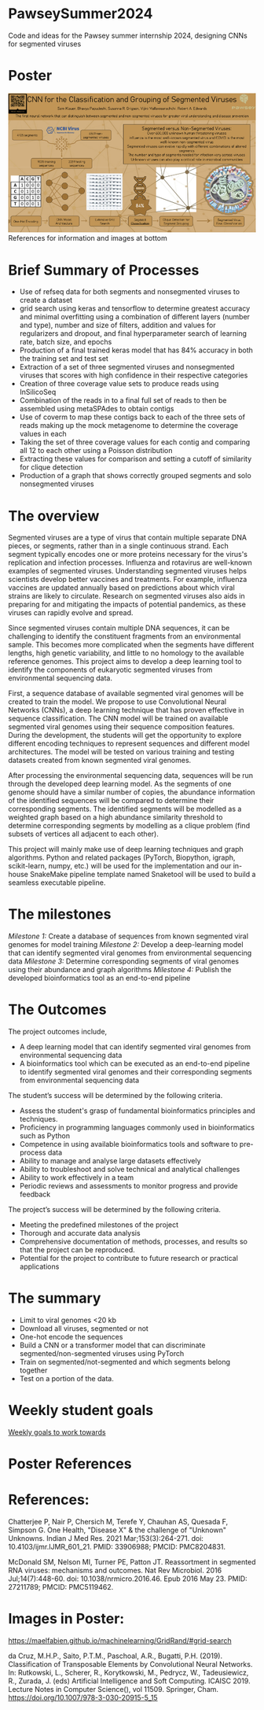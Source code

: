 # PawseySummer2024
Code and ideas for the Pawsey summer internship 2024, designing CNNs for segmented viruses

# Poster

![alt text](https://github.com/linsalrob/PawseySummer2024/blob/main/poster/Sam_Klauer-Poster.png)
References for information and images at bottom

# Brief Summary of Processes

 - Use of refseq data for both segments and nonsegmented viruses to create a dataset
 - grid search using keras and tensorflow to determine greatest accuracy and minimal overfitting using a combination of different layers (number and type), number and size of filters, addition and values for regularizers and dropout, and final hyperparameter search of learning rate, batch size, and epochs
 - Production of a final trained keras model that has 84% accuracy in both the training set and test set
 - Extraction of a set of three segmented viruses and nonsegmented viruses that scores with high confidence in their respective categories
 - Creation of three coverage value sets to produce reads using InSilicoSeq
 - Combination of the reads in to a final full set of reads to then be assembled using metaSPAdes to obtain contigs
 - Use of coverm to map these contigs back to each of the three sets of reads making up the mock metagenome to determine the coverage values in each 
 - Taking the set of three coverage values for each contig and comparing all 12 to each other using a Poisson distribution
 - Extracting these values for comparison and setting a cutoff of similarity for clique detection
 - Production of a graph that shows correctly grouped segments and solo nonsegmented viruses


# The overview

Segmented viruses are a type of virus that contain multiple separate DNA pieces, or segments, rather than in a single continuous strand. Each segment typically encodes one or more proteins necessary for the virus's replication and infection processes. Influenza and rotavirus are well-known examples of segmented viruses. Understanding segmented viruses helps scientists develop better vaccines and treatments. For example, influenza vaccines are updated annually based on predictions about which viral strains are likely to circulate. Research on segmented viruses also aids in preparing for and mitigating the impacts of potential pandemics, as these viruses can rapidly evolve and spread.

Since segmented viruses contain multiple DNA sequences, it can be challenging to identify the constituent fragments from an environmental sample. This becomes more complicated when the segments have different lengths, high genetic variability, and little to no homology to the available reference genomes. This project aims to develop a deep learning tool to identify the components of eukaryotic segmented viruses from environmental sequencing data. 

First, a sequence database of available segmented viral genomes will be created to train the model. We propose to use Convolutional Neural Networks (CNNs), a deep learning technique that has proven effective in sequence classification. The CNN model will be trained on available segmented viral genomes using their sequence composition features. During the development, the students will get the opportunity to explore different encoding techniques to represent sequences and different model architectures. The model will be tested on various training and testing datasets created from known segmented viral genomes.

After processing the environmental sequencing data, sequences will be run through the developed deep learning model. As the segments of one genome should have a similar number of copies, the abundance information of the identified sequences will be compared to determine their corresponding segments. The identified segments will be modelled as a weighted graph based on a high abundance similarity threshold to determine corresponding segments by modelling as a clique problem (find subsets of vertices all adjacent to each other). 

This project will mainly make use of deep learning techniques and graph algorithms. Python and related packages (PyTorch, Biopython, igraph, scikit-learn, numpy, etc.) will be used for the implementation and our in-house SnakeMake pipeline template named Snaketool will be used to build a seamless executable pipeline.

# The milestones

_Milestone 1:_ Create a database of sequences from known segmented viral genomes for model training
_Milestone 2:_ Develop a deep-learning model that can identify segmented viral genomes from environmental sequencing data
_Milestone 3:_ Determine corresponding segments of viral genomes using their abundance and graph algorithms
_Milestone 4:_ Publish the developed bioinformatics tool as an end-to-end pipeline

# The Outcomes

The project outcomes include,
- A deep learning model that can identify segmented viral genomes from environmental sequencing data
- A bioinformatics tool which can be executed as an end-to-end pipeline to identify segmented viral genomes and their corresponding segments from environmental sequencing data

The student’s success will be determined by the following criteria.
- Assess the student's grasp of fundamental bioinformatics principles and techniques.
- Proficiency in programming languages commonly used in bioinformatics such as Python
- Competence in using available bioinformatics tools and software to pre-process data
- Ability to manage and analyse large datasets effectively
- Ability to troubleshoot and solve technical and analytical challenges
- Ability to work effectively in a team
- Periodic reviews and assessments to monitor progress and provide feedback

The project’s success will be determined by the following criteria.
- Meeting the predefined milestones of the project
- Thorough and accurate data analysis
- Comprehensive documentation of methods, processes, and results so that the project can be reproduced.
- Potential for the project to contribute to future research or practical applications


# The summary

- Limit to viral genomes <20 kb
- Download all viruses, segmented or not
- One-hot encode the sequences
- Build a CNN or a transformer model that can discriminate segmented/non-segmented viruses using PyTorch
- Train on segmented/not-segmented and which segments belong together
- Test on a portion of the data.

# Weekly student goals

[Weekly goals to work towards](student_goals.md)

# Poster References

# References:

Chatterjee P, Nair P, Chersich M, Terefe Y, Chauhan AS, Quesada F, Simpson G. One Health, "Disease X" & the challenge of "Unknown" Unknowns. Indian J Med Res. 2021 Mar;153(3):264-271. doi: 10.4103/ijmr.IJMR_601_21. PMID: 33906988; PMCID: PMC8204831.

McDonald SM, Nelson MI, Turner PE, Patton JT. Reassortment in segmented RNA viruses: mechanisms and outcomes. Nat Rev Microbiol. 2016 Jul;14(7):448-60. doi: 10.1038/nrmicro.2016.46. Epub 2016 May 23. PMID: 27211789; PMCID: PMC5119462.


# Images in Poster:

https://maelfabien.github.io/machinelearning/GridRand/#grid-search

da Cruz, M.H.P., Saito, P.T.M., Paschoal, A.R., Bugatti, P.H. (2019). Classification of Transposable Elements by Convolutional Neural Networks. In: Rutkowski, L., Scherer, R., Korytkowski, M., Pedrycz, W., Tadeusiewicz, R., Zurada, J. (eds) Artificial Intelligence and Soft Computing. ICAISC 2019. Lecture Notes in Computer Science(), vol 11509. Springer, Cham. https://doi.org/10.1007/978-3-030-20915-5_15
